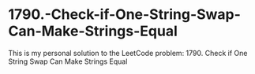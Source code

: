 # 1790.-Check-if-One-String-Swap-Can-Make-Strings-Equal
This is my personal solution to the LeetCode problem: 1790. Check if One String Swap Can Make Strings Equal
